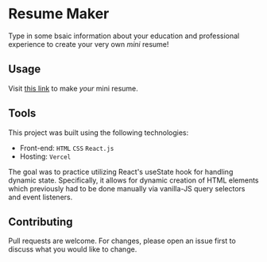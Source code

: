# Resume Maker

Type in some bsaic information about your education and professional experience to create your very own _mini_ resume!

## Usage

Visit [this link](resume-maker-eta.vercel.app) to make _your_ mini resume.

## Tools

This project was built using the following technologies:

-   Front-end: `HTML` `CSS` `React.js`
-   Hosting: `Vercel`

The goal was to practice utilizing React's useState hook for handling dynamic state. Specifically, it allows for dynamic creation of HTML elements which previously had to be done manually via vanilla-JS query selectors and event listeners.

## Contributing

Pull requests are welcome. For changes, please open an issue first to discuss what you would like to change.

